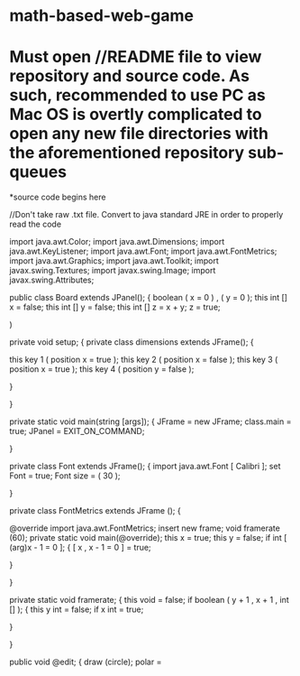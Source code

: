 # math-based-web-game
# Must open //README file to view repository and source code. As such, recommended to use PC as Mac OS is overtly complicated to open any   new file directories with the aforementioned repository sub-queues
 *source code begins here
 
 //Don't take raw .txt file. Convert to java standard JRE in order to properly read the code
 
 import java.awt.Color;
 import java.awt.Dimensions;
 import java.awt.KeyListener;
 import java.awt.Font;
 import java.awt.FontMetrics;
 import java.awt.Graphics;
 import java.awt.Toolkit;
 import javax.swing.Textures;
 import javax.swing.Image;
 import javax.swing.Attributes;
 
 
 public class Board extends JPanel(); {
  boolean ( x = 0 ) , ( y = 0 );
  this int [] x = false;
  this int [] y = false;
  this int [] z = x + y; 
  z = true;
  
  )
  
 private void setup; {
 private class dimensions extends JFrame(); {
 
  this key 1 ( position x = true );
  this key 2 ( position x = false );
  this key 3 ( position x = true );
  this key 4 ( position y = false );
  
  }
  
 }
 
 private static void main(string [args]); {
  JFrame = new JFrame;
  class.main = true;
  JPanel = EXIT_ON_COMMAND;
  
}

 private class Font extends JFrame(); {
  import java.awt.Font [ Calibri ];
  set Font = true;
  Font size = ( 30 );
  
 }
 
 private class FontMetrics extends JFrame (); {
 
  @override import java.awt.FontMetrics;
  insert new frame;
  void framerate (60);
  private static void main(@override);
  this x = true;
  this y = false;
  if int [ (arg)x - 1 = 0 ]; {
    [ x , x - 1 = 0 ] = true;
    
   }
   
  }
  
  private static void framerate; {
  this void = false;
  if boolean ( y + 1 , x + 1 , int [] ); {
    this y int = false;
    if x int = true;
    
   }
   
  }
  
  public void @edit; {
  draw (circle);
  polar = 
